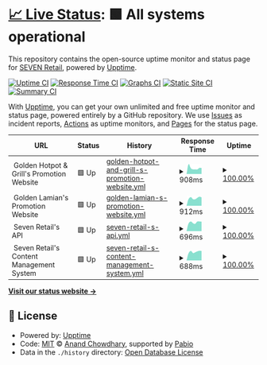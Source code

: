 # [📈 Live Status](https://uptime.seven-retail.com): <!--live status--> **🟩 All systems operational**

This repository contains the open-source uptime monitor and status page for [SEVEN Retail](https://seven-retail.com/), powered by [Upptime](https://github.com/upptime/upptime).

[![Uptime CI](https://github.com/seven-retail/uptime-monitor/workflows/Uptime%20CI/badge.svg)](https://github.com/seven-retail/uptime-monitor/actions?query=workflow%3A%22Uptime+CI%22)
[![Response Time CI](https://github.com/seven-retail/uptime-monitor/workflows/Response%20Time%20CI/badge.svg)](https://github.com/seven-retail/uptime-monitor/actions?query=workflow%3A%22Response+Time+CI%22)
[![Graphs CI](https://github.com/seven-retail/uptime-monitor/workflows/Graphs%20CI/badge.svg)](https://github.com/seven-retail/uptime-monitor/actions?query=workflow%3A%22Graphs+CI%22)
[![Static Site CI](https://github.com/seven-retail/uptime-monitor/workflows/Static%20Site%20CI/badge.svg)](https://github.com/seven-retail/uptime-monitor/actions?query=workflow%3A%22Static+Site+CI%22)
[![Summary CI](https://github.com/seven-retail/uptime-monitor/workflows/Summary%20CI/badge.svg)](https://github.com/seven-retail/uptime-monitor/actions?query=workflow%3A%22Summary+CI%22)

With [Upptime](https://upptime.js.org), you can get your own unlimited and free uptime monitor and status page, powered entirely by a GitHub repository. We use [Issues](https://github.com/seven-retail/uptime-monitor/issues) as incident reports, [Actions](https://github.com/seven-retail/uptime-monitor/actions) as uptime monitors, and [Pages](https://uptime.seven-retail.com) for the status page.

<!--start: status pages-->
<!-- This summary is generated by Upptime (https://github.com/upptime/upptime) -->
<!-- Do not edit this manually, your changes will be overwritten -->
<!-- prettier-ignore -->
| URL | Status | History | Response Time | Uptime |
| --- | ------ | ------- | ------------- | ------ |
| <img alt="" src="https://icons.duckduckgo.com/ip3/null.ico" height="13"> Golden Hotpot & Grill's Promotion Website | 🟩 Up | [golden-hotpot-and-grill-s-promotion-website.yml](https://github.com/seven-retail/uptime-monitor/commits/HEAD/history/golden-hotpot-and-grill-s-promotion-website.yml) | <details><summary><img alt="Response time graph" src="./graphs/golden-hotpot-and-grill-s-promotion-website/response-time-week.png" height="20"> 908ms</summary><br><a href="https://uptime.seven-retail.com/history/golden-hotpot-and-grill-s-promotion-website"><img alt="Response time 1204" src="https://img.shields.io/endpoint?url=https%3A%2F%2Fraw.githubusercontent.com%2Fseven-retail%2Fuptime-monitor%2FHEAD%2Fapi%2Fgolden-hotpot-and-grill-s-promotion-website%2Fresponse-time.json"></a><br><a href="https://uptime.seven-retail.com/history/golden-hotpot-and-grill-s-promotion-website"><img alt="24-hour response time 831" src="https://img.shields.io/endpoint?url=https%3A%2F%2Fraw.githubusercontent.com%2Fseven-retail%2Fuptime-monitor%2FHEAD%2Fapi%2Fgolden-hotpot-and-grill-s-promotion-website%2Fresponse-time-day.json"></a><br><a href="https://uptime.seven-retail.com/history/golden-hotpot-and-grill-s-promotion-website"><img alt="7-day response time 908" src="https://img.shields.io/endpoint?url=https%3A%2F%2Fraw.githubusercontent.com%2Fseven-retail%2Fuptime-monitor%2FHEAD%2Fapi%2Fgolden-hotpot-and-grill-s-promotion-website%2Fresponse-time-week.json"></a><br><a href="https://uptime.seven-retail.com/history/golden-hotpot-and-grill-s-promotion-website"><img alt="30-day response time 1204" src="https://img.shields.io/endpoint?url=https%3A%2F%2Fraw.githubusercontent.com%2Fseven-retail%2Fuptime-monitor%2FHEAD%2Fapi%2Fgolden-hotpot-and-grill-s-promotion-website%2Fresponse-time-month.json"></a><br><a href="https://uptime.seven-retail.com/history/golden-hotpot-and-grill-s-promotion-website"><img alt="1-year response time 1204" src="https://img.shields.io/endpoint?url=https%3A%2F%2Fraw.githubusercontent.com%2Fseven-retail%2Fuptime-monitor%2FHEAD%2Fapi%2Fgolden-hotpot-and-grill-s-promotion-website%2Fresponse-time-year.json"></a></details> | <details><summary><a href="https://uptime.seven-retail.com/history/golden-hotpot-and-grill-s-promotion-website">100.00%</a></summary><a href="https://uptime.seven-retail.com/history/golden-hotpot-and-grill-s-promotion-website"><img alt="All-time uptime 100.00%" src="https://img.shields.io/endpoint?url=https%3A%2F%2Fraw.githubusercontent.com%2Fseven-retail%2Fuptime-monitor%2FHEAD%2Fapi%2Fgolden-hotpot-and-grill-s-promotion-website%2Fuptime.json"></a><br><a href="https://uptime.seven-retail.com/history/golden-hotpot-and-grill-s-promotion-website"><img alt="24-hour uptime 100.00%" src="https://img.shields.io/endpoint?url=https%3A%2F%2Fraw.githubusercontent.com%2Fseven-retail%2Fuptime-monitor%2FHEAD%2Fapi%2Fgolden-hotpot-and-grill-s-promotion-website%2Fuptime-day.json"></a><br><a href="https://uptime.seven-retail.com/history/golden-hotpot-and-grill-s-promotion-website"><img alt="7-day uptime 100.00%" src="https://img.shields.io/endpoint?url=https%3A%2F%2Fraw.githubusercontent.com%2Fseven-retail%2Fuptime-monitor%2FHEAD%2Fapi%2Fgolden-hotpot-and-grill-s-promotion-website%2Fuptime-week.json"></a><br><a href="https://uptime.seven-retail.com/history/golden-hotpot-and-grill-s-promotion-website"><img alt="30-day uptime 100.00%" src="https://img.shields.io/endpoint?url=https%3A%2F%2Fraw.githubusercontent.com%2Fseven-retail%2Fuptime-monitor%2FHEAD%2Fapi%2Fgolden-hotpot-and-grill-s-promotion-website%2Fuptime-month.json"></a><br><a href="https://uptime.seven-retail.com/history/golden-hotpot-and-grill-s-promotion-website"><img alt="1-year uptime 100.00%" src="https://img.shields.io/endpoint?url=https%3A%2F%2Fraw.githubusercontent.com%2Fseven-retail%2Fuptime-monitor%2FHEAD%2Fapi%2Fgolden-hotpot-and-grill-s-promotion-website%2Fuptime-year.json"></a></details>
| <img alt="" src="https://icons.duckduckgo.com/ip3/null.ico" height="13"> Golden Lamian's Promotion Website | 🟩 Up | [golden-lamian-s-promotion-website.yml](https://github.com/seven-retail/uptime-monitor/commits/HEAD/history/golden-lamian-s-promotion-website.yml) | <details><summary><img alt="Response time graph" src="./graphs/golden-lamian-s-promotion-website/response-time-week.png" height="20"> 912ms</summary><br><a href="https://uptime.seven-retail.com/history/golden-lamian-s-promotion-website"><img alt="Response time 1048" src="https://img.shields.io/endpoint?url=https%3A%2F%2Fraw.githubusercontent.com%2Fseven-retail%2Fuptime-monitor%2FHEAD%2Fapi%2Fgolden-lamian-s-promotion-website%2Fresponse-time.json"></a><br><a href="https://uptime.seven-retail.com/history/golden-lamian-s-promotion-website"><img alt="24-hour response time 807" src="https://img.shields.io/endpoint?url=https%3A%2F%2Fraw.githubusercontent.com%2Fseven-retail%2Fuptime-monitor%2FHEAD%2Fapi%2Fgolden-lamian-s-promotion-website%2Fresponse-time-day.json"></a><br><a href="https://uptime.seven-retail.com/history/golden-lamian-s-promotion-website"><img alt="7-day response time 912" src="https://img.shields.io/endpoint?url=https%3A%2F%2Fraw.githubusercontent.com%2Fseven-retail%2Fuptime-monitor%2FHEAD%2Fapi%2Fgolden-lamian-s-promotion-website%2Fresponse-time-week.json"></a><br><a href="https://uptime.seven-retail.com/history/golden-lamian-s-promotion-website"><img alt="30-day response time 1048" src="https://img.shields.io/endpoint?url=https%3A%2F%2Fraw.githubusercontent.com%2Fseven-retail%2Fuptime-monitor%2FHEAD%2Fapi%2Fgolden-lamian-s-promotion-website%2Fresponse-time-month.json"></a><br><a href="https://uptime.seven-retail.com/history/golden-lamian-s-promotion-website"><img alt="1-year response time 1048" src="https://img.shields.io/endpoint?url=https%3A%2F%2Fraw.githubusercontent.com%2Fseven-retail%2Fuptime-monitor%2FHEAD%2Fapi%2Fgolden-lamian-s-promotion-website%2Fresponse-time-year.json"></a></details> | <details><summary><a href="https://uptime.seven-retail.com/history/golden-lamian-s-promotion-website">100.00%</a></summary><a href="https://uptime.seven-retail.com/history/golden-lamian-s-promotion-website"><img alt="All-time uptime 100.00%" src="https://img.shields.io/endpoint?url=https%3A%2F%2Fraw.githubusercontent.com%2Fseven-retail%2Fuptime-monitor%2FHEAD%2Fapi%2Fgolden-lamian-s-promotion-website%2Fuptime.json"></a><br><a href="https://uptime.seven-retail.com/history/golden-lamian-s-promotion-website"><img alt="24-hour uptime 100.00%" src="https://img.shields.io/endpoint?url=https%3A%2F%2Fraw.githubusercontent.com%2Fseven-retail%2Fuptime-monitor%2FHEAD%2Fapi%2Fgolden-lamian-s-promotion-website%2Fuptime-day.json"></a><br><a href="https://uptime.seven-retail.com/history/golden-lamian-s-promotion-website"><img alt="7-day uptime 100.00%" src="https://img.shields.io/endpoint?url=https%3A%2F%2Fraw.githubusercontent.com%2Fseven-retail%2Fuptime-monitor%2FHEAD%2Fapi%2Fgolden-lamian-s-promotion-website%2Fuptime-week.json"></a><br><a href="https://uptime.seven-retail.com/history/golden-lamian-s-promotion-website"><img alt="30-day uptime 100.00%" src="https://img.shields.io/endpoint?url=https%3A%2F%2Fraw.githubusercontent.com%2Fseven-retail%2Fuptime-monitor%2FHEAD%2Fapi%2Fgolden-lamian-s-promotion-website%2Fuptime-month.json"></a><br><a href="https://uptime.seven-retail.com/history/golden-lamian-s-promotion-website"><img alt="1-year uptime 100.00%" src="https://img.shields.io/endpoint?url=https%3A%2F%2Fraw.githubusercontent.com%2Fseven-retail%2Fuptime-monitor%2FHEAD%2Fapi%2Fgolden-lamian-s-promotion-website%2Fuptime-year.json"></a></details>
| <img alt="" src="https://icons.duckduckgo.com/ip3/null.ico" height="13"> Seven Retail's API | 🟩 Up | [seven-retail-s-api.yml](https://github.com/seven-retail/uptime-monitor/commits/HEAD/history/seven-retail-s-api.yml) | <details><summary><img alt="Response time graph" src="./graphs/seven-retail-s-api/response-time-week.png" height="20"> 696ms</summary><br><a href="https://uptime.seven-retail.com/history/seven-retail-s-api"><img alt="Response time 744" src="https://img.shields.io/endpoint?url=https%3A%2F%2Fraw.githubusercontent.com%2Fseven-retail%2Fuptime-monitor%2FHEAD%2Fapi%2Fseven-retail-s-api%2Fresponse-time.json"></a><br><a href="https://uptime.seven-retail.com/history/seven-retail-s-api"><img alt="24-hour response time 621" src="https://img.shields.io/endpoint?url=https%3A%2F%2Fraw.githubusercontent.com%2Fseven-retail%2Fuptime-monitor%2FHEAD%2Fapi%2Fseven-retail-s-api%2Fresponse-time-day.json"></a><br><a href="https://uptime.seven-retail.com/history/seven-retail-s-api"><img alt="7-day response time 696" src="https://img.shields.io/endpoint?url=https%3A%2F%2Fraw.githubusercontent.com%2Fseven-retail%2Fuptime-monitor%2FHEAD%2Fapi%2Fseven-retail-s-api%2Fresponse-time-week.json"></a><br><a href="https://uptime.seven-retail.com/history/seven-retail-s-api"><img alt="30-day response time 744" src="https://img.shields.io/endpoint?url=https%3A%2F%2Fraw.githubusercontent.com%2Fseven-retail%2Fuptime-monitor%2FHEAD%2Fapi%2Fseven-retail-s-api%2Fresponse-time-month.json"></a><br><a href="https://uptime.seven-retail.com/history/seven-retail-s-api"><img alt="1-year response time 744" src="https://img.shields.io/endpoint?url=https%3A%2F%2Fraw.githubusercontent.com%2Fseven-retail%2Fuptime-monitor%2FHEAD%2Fapi%2Fseven-retail-s-api%2Fresponse-time-year.json"></a></details> | <details><summary><a href="https://uptime.seven-retail.com/history/seven-retail-s-api">100.00%</a></summary><a href="https://uptime.seven-retail.com/history/seven-retail-s-api"><img alt="All-time uptime 100.00%" src="https://img.shields.io/endpoint?url=https%3A%2F%2Fraw.githubusercontent.com%2Fseven-retail%2Fuptime-monitor%2FHEAD%2Fapi%2Fseven-retail-s-api%2Fuptime.json"></a><br><a href="https://uptime.seven-retail.com/history/seven-retail-s-api"><img alt="24-hour uptime 100.00%" src="https://img.shields.io/endpoint?url=https%3A%2F%2Fraw.githubusercontent.com%2Fseven-retail%2Fuptime-monitor%2FHEAD%2Fapi%2Fseven-retail-s-api%2Fuptime-day.json"></a><br><a href="https://uptime.seven-retail.com/history/seven-retail-s-api"><img alt="7-day uptime 100.00%" src="https://img.shields.io/endpoint?url=https%3A%2F%2Fraw.githubusercontent.com%2Fseven-retail%2Fuptime-monitor%2FHEAD%2Fapi%2Fseven-retail-s-api%2Fuptime-week.json"></a><br><a href="https://uptime.seven-retail.com/history/seven-retail-s-api"><img alt="30-day uptime 100.00%" src="https://img.shields.io/endpoint?url=https%3A%2F%2Fraw.githubusercontent.com%2Fseven-retail%2Fuptime-monitor%2FHEAD%2Fapi%2Fseven-retail-s-api%2Fuptime-month.json"></a><br><a href="https://uptime.seven-retail.com/history/seven-retail-s-api"><img alt="1-year uptime 100.00%" src="https://img.shields.io/endpoint?url=https%3A%2F%2Fraw.githubusercontent.com%2Fseven-retail%2Fuptime-monitor%2FHEAD%2Fapi%2Fseven-retail-s-api%2Fuptime-year.json"></a></details>
| <img alt="" src="https://icons.duckduckgo.com/ip3/null.ico" height="13"> Seven Retail's Content Management System | 🟩 Up | [seven-retail-s-content-management-system.yml](https://github.com/seven-retail/uptime-monitor/commits/HEAD/history/seven-retail-s-content-management-system.yml) | <details><summary><img alt="Response time graph" src="./graphs/seven-retail-s-content-management-system/response-time-week.png" height="20"> 688ms</summary><br><a href="https://uptime.seven-retail.com/history/seven-retail-s-content-management-system"><img alt="Response time 726" src="https://img.shields.io/endpoint?url=https%3A%2F%2Fraw.githubusercontent.com%2Fseven-retail%2Fuptime-monitor%2FHEAD%2Fapi%2Fseven-retail-s-content-management-system%2Fresponse-time.json"></a><br><a href="https://uptime.seven-retail.com/history/seven-retail-s-content-management-system"><img alt="24-hour response time 586" src="https://img.shields.io/endpoint?url=https%3A%2F%2Fraw.githubusercontent.com%2Fseven-retail%2Fuptime-monitor%2FHEAD%2Fapi%2Fseven-retail-s-content-management-system%2Fresponse-time-day.json"></a><br><a href="https://uptime.seven-retail.com/history/seven-retail-s-content-management-system"><img alt="7-day response time 688" src="https://img.shields.io/endpoint?url=https%3A%2F%2Fraw.githubusercontent.com%2Fseven-retail%2Fuptime-monitor%2FHEAD%2Fapi%2Fseven-retail-s-content-management-system%2Fresponse-time-week.json"></a><br><a href="https://uptime.seven-retail.com/history/seven-retail-s-content-management-system"><img alt="30-day response time 726" src="https://img.shields.io/endpoint?url=https%3A%2F%2Fraw.githubusercontent.com%2Fseven-retail%2Fuptime-monitor%2FHEAD%2Fapi%2Fseven-retail-s-content-management-system%2Fresponse-time-month.json"></a><br><a href="https://uptime.seven-retail.com/history/seven-retail-s-content-management-system"><img alt="1-year response time 726" src="https://img.shields.io/endpoint?url=https%3A%2F%2Fraw.githubusercontent.com%2Fseven-retail%2Fuptime-monitor%2FHEAD%2Fapi%2Fseven-retail-s-content-management-system%2Fresponse-time-year.json"></a></details> | <details><summary><a href="https://uptime.seven-retail.com/history/seven-retail-s-content-management-system">100.00%</a></summary><a href="https://uptime.seven-retail.com/history/seven-retail-s-content-management-system"><img alt="All-time uptime 100.00%" src="https://img.shields.io/endpoint?url=https%3A%2F%2Fraw.githubusercontent.com%2Fseven-retail%2Fuptime-monitor%2FHEAD%2Fapi%2Fseven-retail-s-content-management-system%2Fuptime.json"></a><br><a href="https://uptime.seven-retail.com/history/seven-retail-s-content-management-system"><img alt="24-hour uptime 100.00%" src="https://img.shields.io/endpoint?url=https%3A%2F%2Fraw.githubusercontent.com%2Fseven-retail%2Fuptime-monitor%2FHEAD%2Fapi%2Fseven-retail-s-content-management-system%2Fuptime-day.json"></a><br><a href="https://uptime.seven-retail.com/history/seven-retail-s-content-management-system"><img alt="7-day uptime 100.00%" src="https://img.shields.io/endpoint?url=https%3A%2F%2Fraw.githubusercontent.com%2Fseven-retail%2Fuptime-monitor%2FHEAD%2Fapi%2Fseven-retail-s-content-management-system%2Fuptime-week.json"></a><br><a href="https://uptime.seven-retail.com/history/seven-retail-s-content-management-system"><img alt="30-day uptime 100.00%" src="https://img.shields.io/endpoint?url=https%3A%2F%2Fraw.githubusercontent.com%2Fseven-retail%2Fuptime-monitor%2FHEAD%2Fapi%2Fseven-retail-s-content-management-system%2Fuptime-month.json"></a><br><a href="https://uptime.seven-retail.com/history/seven-retail-s-content-management-system"><img alt="1-year uptime 100.00%" src="https://img.shields.io/endpoint?url=https%3A%2F%2Fraw.githubusercontent.com%2Fseven-retail%2Fuptime-monitor%2FHEAD%2Fapi%2Fseven-retail-s-content-management-system%2Fuptime-year.json"></a></details>

<!--end: status pages-->

[**Visit our status website →**](https://uptime.seven-retail.com)

## 📄 License

- Powered by: [Upptime](https://github.com/upptime/upptime)
- Code: [MIT](./LICENSE) © [Anand Chowdhary](https://anandchowdhary.com), supported by [Pabio](https://pabio.com)
- Data in the `./history` directory: [Open Database License](https://opendatacommons.org/licenses/odbl/1-0/)
